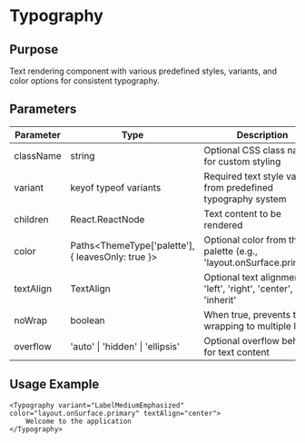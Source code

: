 # Typography

## Purpose

Text rendering component with various predefined styles, variants, and color options for consistent typography.

## Parameters

| Parameter | Type                                              | Description                                                          |
| --------- | ------------------------------------------------- | -------------------------------------------------------------------- |
| className | string                                            | Optional CSS class name for custom styling                           |
| variant   | keyof typeof variants                             | Required text style variant from predefined typography system        |
| children  | React.ReactNode                                   | Text content to be rendered                                          |
| color     | Paths<ThemeType['palette'], { leavesOnly: true }> | Optional color from theme palette (e.g., 'layout.onSurface.primary') |
| textAlign | TextAlign                                         | Optional text alignment: 'left', 'right', 'center', or 'inherit'     |
| noWrap    | boolean                                           | When true, prevents text wrapping to multiple lines                  |
| overflow  | 'auto' \| 'hidden' \| 'ellipsis'                  | Optional overflow behavior for text content                          |

## Usage Example

```tsx
<Typography variant="LabelMediumEmphasized" color="layout.onSurface.primary" textAlign="center">
    Welcome to the application
</Typography>
```
